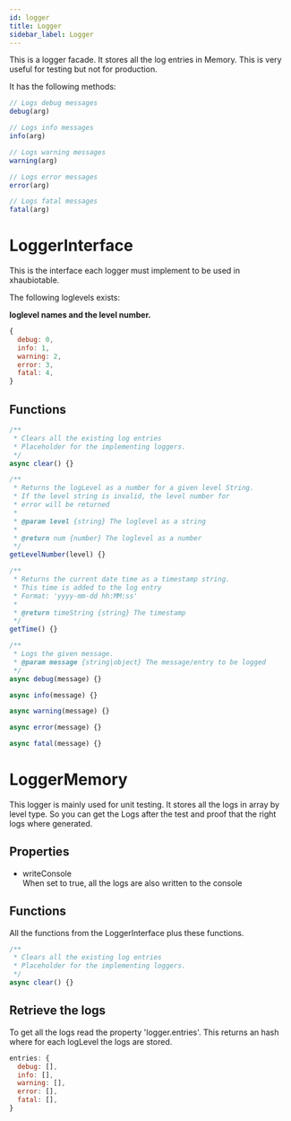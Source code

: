 ```yaml
---
id: logger
title: Logger
sidebar_label: Logger
---
```



This is a logger facade. It stores all the log entries in Memory.
This is very useful for testing but not for production.

It has the following methods:

``` js
// Logs debug messages
debug(arg)

// Logs info messages
info(arg)

// Logs warning messages
warning(arg)

// Logs error messages
error(arg)

// Logs fatal messages
fatal(arg)
```

# LoggerInterface

This is the interface each logger must implement to
be used in xhaubiotable.

The following loglevels exists:

**loglevel names and the level number.**

``` js
{
  debug: 0,
  info: 1,
  warning: 2,
  error: 3,
  fatal: 4,
}
```

## Functions

``` js
/**
 * Clears all the existing log entries
 * Placeholder for the implementing loggers.
 */
async clear() {}
```

``` js
/**
 * Returns the logLevel as a number for a given level String.
 * If the level string is invalid, the level number for
 * error will be returned
 *
 * @param level {string} The loglevel as a string
 *
 * @return num {number} The loglevel as a number
 */
getLevelNumber(level) {}
```

``` js
/**
 * Returns the current date time as a timestamp string.
 * This time is added to the log entry
 * Format: 'yyyy-mm-dd hh:MM:ss'
 *
 * @return timeString {string} The timestamp
 */
getTime() {}
```

``` js
/**
 * Logs the given message.
 * @param message {string|object} The message/entry to be logged
 */
async debug(message) {}

async info(message) {}

async warning(message) {}

async error(message) {}

async fatal(message) {}
```

# LoggerMemory

This logger is mainly used for unit testing. It stores
all the logs in array by level type. So you can get the Logs
after the test and proof that the right logs where generated.

## Properties

  - writeConsole  
    When set to true, all the logs are also written to the console

## Functions

All the functions from the LoggerInterface plus these functions.

``` js
/**
 * Clears all the existing log entries
 * Placeholder for the implementing loggers.
 */
async clear() {}
```

## Retrieve the logs

To get all the logs read the property 'logger.entries'. This returns an hash where for each logLevel
the logs are stored.

``` js
entries: {
  debug: [],
  info: [],
  warning: [],
  error: [],
  fatal: [],
}
```
